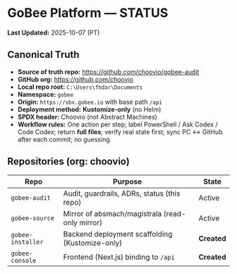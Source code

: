 <!--
Copyright (c) CHOOVIO
SPDX-License-Identifier: Apache-2.0
-->

# GoBee Platform — STATUS

**Last Updated:** 2025-10-07 (PT)

## Canonical Truth

- **Source of truth repo:** https://github.com/choovio/gobee-audit
- **GitHub org:** https://github.com/choovio
- **Local repo root:** `C:\Users\fhdar\Documents`
- **Namespace:** `gobee`
- **Origin:** `https://sbx.gobee.io` with base path `/api`
- **Deployment method:** **Kustomize-only** (no Helm)
- **SPDX header:** Choovio (not Abstract Machines)
- **Workflow rules:** One action per step; label PowerShell / Ask Codex / Code Codex; return **full files**; verify real state first; sync PC ↔ GitHub after each commit; no guessing

## Repositories (org: choovio)

| Repo              | Purpose                                           | State       |
|-------------------|---------------------------------------------------|-------------|
| `gobee-audit`     | Audit, guardrails, ADRs, status (this repo)       | Active      |
| `gobee-source`    | Mirror of absmach/magistrala (read-only mirror)   | Active      |
| `gobee-installer` | Backend deployment scaffolding (Kustomize-only)   | **Created** |
| `gobee-console`   | Frontend (Next.js) binding to `/api`              | **Created** |

